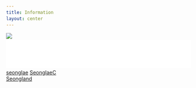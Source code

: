 ```yaml
---
title: Information
layout: center
---
```


<div class="grid w-40 mx-auto mb-10">
<img src="https://storage.googleapis.com/seonglae/photo/personal/2022/round/far.png" class="rounded-full"/>
</div>

<img src="https://github.com/seonglae/seonglae/blob/main/seongland.gif?raw=true" class="my-5 w-100"/>

<div class="my-10 grid grid-cols-[40px,1fr] w-min gap-y-4 mx-auto">
  <radix-icons-github-logo class="opacity-50"/>
  <span><a href="https://github.com/seonglae" target="_blank">seonglae</a></span>
  <radix-icons-twitter-logo class="opacity-50"/>
  <span><a href="https://twitter.com/seonglaeC" target="_blank">SeonglaeC</a></span>
  <radix-icons-notion-logo class="opacity-50"/>
  <div><a href="https://doc.seongland.com" target="_blank">Seongland</a></div>
</div>
